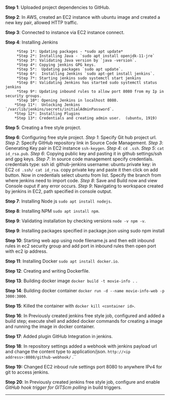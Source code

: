 **Step 1**: Uploaded project dependencies to GitHub.

**Step 2**: In AWS, created an EC2 instance with ubuntu image and created a new key pair, allowed HTTP traffic.

**Step 3**: Connected to instance via EC2 instance connect.

**Step 4**: Installing Jenkins

         *Step 1*: Updating packages - *sudo apt update*
         *Step 2*: Installing Java - `sudo apt install openjdk-11-jre`  
         *Step 3*: Validating Java version by `java -version`.
         *Step 4*: Copying jenkins GPG keys.
         *Step 5*:  Updating packages `sudo apt update`.
         *Step 6*:  Installing Jenkins `sudo apt-get install jenkins`.
         *Step 7*: Starting jenkins sudo systemctl start jenkins
         *Step 8*: Validating Jenkins has started sudo systemctl status jenkins
         *Step 9*: Updating inbound rules to allow port 8080 from my Ip in security groups.
         *Step 10*: Opening Jenkins in localhost 8080.
        *Step 11*:  Unlocking Jenkins `/var/lib/jenkins/secrets/initialAdminPassword`.
        *Step 12*: Installing Plugins
        *Step 13*: Credentials and creating admin user.  (ubuntu, 1919)
        
**Step 5**: Creating a  free style project.

**Step 6**: Configuring free style project.
        *Step 1*:  Specify Git hub project url.
        *Step 2*: Specify GitHub repository link in Source Code Management.
        *Step 3*:  Generating Key pair in EC2 instance `ssh-keygen`.
        *Step 4*: `cd .ssh`.
        *Step 5*: `cat id_rsa.pub`. 
        *Step 6*: Copying public key and pasting it in github settings/ssh and gpg keys.
        *Step 7*: In source code management specify credentials.
                    credentials type: ssh
                    id: github-jenkins
                    username: ubuntu
                    private key: in EC2 `cd .ssh/ cat id_rsa`. copy private key and paste it then click on add button.
                    Now in credentials select ubuntu from list.
                    Specify the branch from where jenkins need to import code.
        *Step 8*: Save and Build now and view Console ouput if any error occurs.
        *Step 9*: Navigating to workspace created by jenkins in EC2, path specified in console output.
        
**Step 7**: Installing Node js `sudo apt install nodejs`.

**Step 8**: Installing NPM `sudo apt install npm`.

**Step 9**: Validating installation by checking versions `node -v npm -v`.

**Step 9**:  Installing packages specified in package.json using sudo npm install

**Step 10**: Starting web app using node filename.js and then edit inbound rules in ec2 security group and add port in inbound rules then open port with ec2 ip address.

**Step 11**: Installing Docker `sudo apt install docker.io`.

**Step 12**: Creating and writing Dockerfile.

**Step 13**: Building docker image `docker build -t movie-info .` .

**Step 14**: Building docker container `docker run -d --name movie-info-web -p 3000:3000`.

**Step 15**: Killed the container with `docker kill <container id>`.

**Step 16**: In Previously created jenkins free style job, configured and added a build step; execute shell and added docker commands for creating a image and running the image in docker container.

**Step 17**: Added plugin GitHub Integration in jenkins.

**Step 18**: In repository settings added a webhook with jenkins payload url and change the content type to application/json. `http://<ip address>:8080/github-webhook/` .``

**Step 19:** Changed EC2 inboud rule settings port 8080 to anywhere IPv4 for git to access jenkins.

**Step 20**: In Previously created jenkins free style job, configure and enable *GitHub hook trigger for GITScm polling* in build triggers.
****
         
                     
